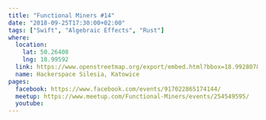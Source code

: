 ```yaml
---
title: "Functional Miners #14"
date: "2018-09-25T17:30:00+02:00"
tags: ["Swift", "Algebraic Effects", "Rust"]
where:
  location:
    lat: 50.26408
    lng: 18.99592
  link: https://www.openstreetmap.org/export/embed.html?bbox=18.992807865142826%2C50.263001078887285%2C18.998993039131168%2C50.265159763081904&layer=mapnik&marker=50.264079575913314%2C18.995900452136993
  name: Hackerspace Silesia, Katowice
pages:
  facebook: https://www.facebook.com/events/917022865174144/
  meetup: https://www.meetup.com/Functional-Miners/events/254549595/
  youtube:
---
```


<section>
  <schedule>
    <person-profile
      avatar="anna_widera.png"
      name="Anna Widera"
      bio="Senior iOS Developer at The Software House, in love with Swift and the idea of reading the code like poetry. Well, at least like a good novel!<br/><br/>Previously, Creative Technologist in Netizens, focused on the creative use of technology in marketing. Associated with Medialab Katowice, where she conducts workshops on the basics of electronics and programming, working with Arduino and Bare Conductive platforms. Curator of art+bits: festival of art and technology. A big fan of handcrafts and DIY movement."
      title="Object oriented programming vs Protocol oriented programming - short story about translating complicated world into legible code"
      abstract="During the presentation, I will talk about both paradigms, their advantages and limitations. You can expect examples, dragons and yes, naming considerations (who never went for a coffee, because had no idea how to name the class, let him throw the mouse first!)"
      social='{ "linkedin": "https://www.linkedin.com/in/wideraanna/", "facebook": "https://web.facebook.com/widera.anna/" }'>
    </person-profile>
    <person-profile
      avatar="maciej_pirog.jpg"
      name="Maciej Piróg"
      bio="I’m a computer scientist currently at the University of Wrocław. I’m working on the theory and practice of functional programming. My programming mother tongue is Haskell, but in my research I focus on the next generation of programming languages."
      title="Algebraic Effects"
      abstract="Algebraic effects are a new idea for doing computational effects (I/O, mutable state, exceptions, randomization, nondeterminism, etc.) in functional programming. They allow the programmer to define their own effects on an appropriate level of abstraction, which leads to very readable code without forfeiting the static typing discipline. Algebraic effects have a few advantages over monads: they seem conceptually simpler (no need for category theory whatsoever), they offer a much more sensible approach to programming with a number of different effects at a time (no need for irritating transformers), and one programs with them in the more traditional, ML-like style, with no need for structuring computations in the “monadic” style (which, in practice, is the imperative style).<br/><br/>Algebraic effects are a hot-off-the-press, brand-new idea, but a few usable languages and libraries are already available for experimentation. At the moment the most developed language featuring algebraic effects is Microsoft Research’s Koka, but the competition (including our Wrocław team) is not far behind.<br/><br/>During my talk I will do some hand-waving trying to explain how algebraic effects work anyway, and I’ll give a few examples."
      social='{ "www": "http://www.ii.uni.wroc.pl/~mpirog/" }'>
    </person-profile>
  </schedule>
  <person-profile
      avatar="bartlomiej_michalski.jpg"
      name="Bartłomiej Michalski"
      bio="During the day Lead Engineer / Senior Software Developer in Future Processing, at night - he sleeps. More than 8 years of experience when it comes to various IT technologies (with specialization in .NET) and various domains, including those where no one wanted to jump in. Currently focused on creating solutions related with data processing and big data based on Microsoft Azure public cloud and following set of tools - Apache Spark, Data Lake Storage, Data Lake Analytics, Data Factory.<br/><br/>Contributor at Devenv.pl. Co-creator of DevCast podcast.<br/><br/>Lecturer and co-organizer of various IT related events - including Summer Internships at Future Processing, WUD Silesia, Gliwice Software BarCamp oraz lecturer at Silesian University of Technology."
      title="Rust - operating-level functional language - why is it so interesting?"
      abstract="The purpose of this lecture is to show what kind of language is RUST, what are its advantages and disadvantages. I will present interesting mechanisms (eg how to handle variables) from the point of view of a person fascinated by C and C ++ system languages during their studies, who nostalgically long for unlimited possibilities, efficiency and accessible language for use."
      social='{ "linkedin": "https://www.linkedin.com/in/bjmichalski/", "facebook": "https://web.facebook.com/bjmichalski/" }'>
    </person-profile>
  </schedule>
</section>

